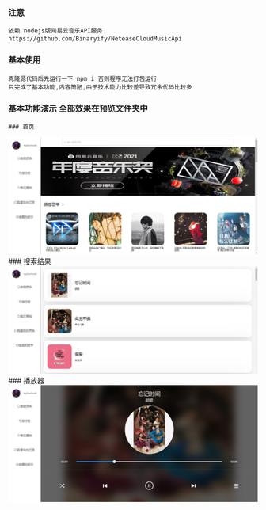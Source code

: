 ### 注意
    依赖 nodejs版网易云音乐API服务 https://github.com/Binaryify/NeteaseCloudMusicApi

### 基本使用
    克隆源代码后先运行一下 npm i 否则程序无法打包运行
    只完成了基本功能,内容简陋,由于技术能力比较差导致冗余代码比较多

### 基本功能演示 全部效果在预览文件夹中
    ### 首页
![首页面](https://github.com/Yaya0101/cloudmusic_vue/blob/106429b1da784ff93c1a70d7da83875819c8a70f/%E9%A2%84%E8%A7%88/%E4%B8%BB%E9%A1%B5.jpg)
    ### 搜索结果
![搜索结果](https://github.com/Yaya0101/cloudmusic_vue/blob/106429b1da784ff93c1a70d7da83875819c8a70f/%E9%A2%84%E8%A7%88/%E6%90%9C%E7%B4%A2%E7%BB%93%E6%9E%9C.jpg)
    ### 播放器
![播放器](https://github.com/Yaya0101/cloudmusic_vue/blob/106429b1da784ff93c1a70d7da83875819c8a70f/%E9%A2%84%E8%A7%88/%E6%92%AD%E6%94%BE%E5%99%A8.jpg)
    

